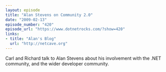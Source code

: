 ```yaml
---
layout: episode
title: "Alan Stevens on Community 2.0"
date: "2009-02-13"
episode_number: "420"
episode_url: "https://www.dotnetrocks.com/?show=420"
links:
- title: "Alan's Blog"
  url: "http://netcave.org"
---
```


Carl and Richard talk to Alan Stevens about his involvement with the .NET community, and the wider developer community.
